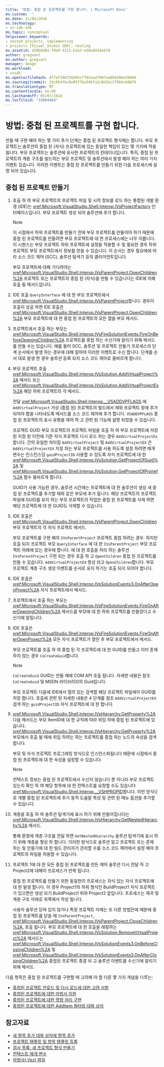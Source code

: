 ```yaml
---
title: '방법: 중첩 된 프로젝트를 구현 합니다. | Microsoft Docs'
ms.custom: ''
ms.date: 11/04/2016
ms.technology:
- vs-ide-sdk
ms.topic: conceptual
helpviewer_keywords:
- nested projects, implementing
- projects [Visual Studio SDK], nesting
ms.assetid: d20b8d6a-f0e0-4115-b3a3-edda893ae678
author: gregvanl
ms.author: gregvanl
manager: douge
ms.workload:
- vssdk
ms.openlocfilehash: dffef39d735b95cff01ead7087aa8b6286e39004
ms.sourcegitcommit: 33c954fbc8e05f7ba54bfa2c0d1bc1f9bbc68876
ms.translationtype: MT
ms.contentlocale: ko-KR
ms.lasthandoff: 05/07/2018
ms.locfileid: "33864464"
---
```

# <a name="how-to-implement-nested-projects"></a>방법: 중첩 된 프로젝트를 구현 합니다.

만들 때 구현 해야 하는 몇 가지 추가 단계는 중첩 된 프로젝트 형식에는 합니다. 부모 프로젝트는 솔루션의 중첩 된 (자식) 프로젝트에 있는 동일한 책임이 있는 몇 가지에 적용 됩니다. 부모 프로젝트는 솔루션에 유사한 프로젝트의 컨테이너입니다. 특히, 중첩 된 프로젝트의 계층 구조를 빌드하는 부모 프로젝트 및 솔루션에서 발생 해야 하는 여러 가지 이벤트 있습니다. 이러한 이벤트는 중첩 된 프로젝트를 만들기 위한 다음 프로세스에 설명 되어 있습니다.

## <a name="create-nested-projects"></a>중첩 된 프로젝트 만들기

1.  호출 하 여 부모 프로젝트의 프로젝트 파일 및 시작 정보를 로드 하는 통합된 개발 환경 (IDE)는 <xref:Microsoft.VisualStudio.Shell.Interop.IVsProjectFactory> 인터페이스입니다. 부모 프로젝트 생성 되어 솔루션에 추가 합니다.

    > [!NOTE]
    > 이 시점에서 하위 프로젝트를 만들기 전에 부모 프로젝트를 만들어야 하기 때문에 중첩 된 프로젝트를 만들려면 부모 프로젝트에 대 한 프로세스에는 너무 이릅니다. 이 시퀀스는 부모 프로젝트 하위 프로젝트에 설정을 적용할 수 및 필요한 경우 하위 프로젝트 부모 프로젝트에서 정보를 얻을 수 있습니다. 이 순서는 경우 필요에에 따라 소스 코드 제어 (SCC), 솔루션 탐색기 등의 클라이언트입니다.

     부모 프로젝트에 대해 기다려야는 <xref:Microsoft.VisualStudio.Shell.Interop.IVsParentProject.OpenChildren%2A> 프로젝트 또는 프로젝트의 중첩 된 (자식)을 만들 수 있습니다는 IDE에 의해 호출 될 메서드입니다.

2.  IDE 호출 `QueryInterface` 에 대 한 부모 프로젝트에서 <xref:Microsoft.VisualStudio.Shell.Interop.IVsParentProject>합니다. 경우이 호출이 성공 하면 IDE 호출은 <xref:Microsoft.VisualStudio.Shell.Interop.IVsParentProject.OpenChildren%2A> 부모 프로젝트에 대 한 중첩 된 프로젝트의 모든 열을 부모 메서드.

3.  프로젝트에서 호출 하는 부모는 <xref:Microsoft.VisualStudio.Shell.Interop.IVsFireSolutionEvents.FireOnBeforeOpeningChildren%2A> 프로젝트를 중첩 하는 수신기에 알리기 위해 메서드를 만들 수는 있습니다. 예를 들어 SCC, 솔루션 및 프로젝트 만들기 프로세스의 단계 순서에서 발생 하는 경우에 대해 알아야 이러한 이벤트로 수신 합니다. 단계를 순서 대로 발생 한 경우 솔루션 등록 되지 소스 코드 제어로 올바르게 합니다.

4.  부모 프로젝트 호출 <xref:Microsoft.VisualStudio.Shell.Interop.IVsSolution.AddVirtualProject%2A> 메서드 또는 <xref:Microsoft.VisualStudio.Shell.Interop.IVsSolution.AddVirtualProjectEx%2A> 해당 하위 프로젝트의 각 메서드.

     전달 <xref:Microsoft.VisualStudio.Shell.Interop.__VSADDVPFLAGS> 에 `AddVirtualProject` 가상 (중첩 된) 프로젝트의 빌드에서 제외 프로젝트 창에 추가 되어야 함을 나타내도록 메서드를 소스 코드 제어에 추가 합니다. `VSADDVPFLAGS` 중첩 된 프로젝트의 표시 유형을 제어 하 고 관련 된 기능에 설명 되었을 수 있습니다.

     프로젝트 GUID 부모 프로젝트의 프로젝트 파일을 호출 하 여 부모 프로젝트에 저장 된 지정 된 이전에 기존 자식 프로젝트 다시 로드 하는 경우 `AddVirtualProjectEx`합니다. 간의 유일한 차이점 `AddVirtualProject` 및 `AddVirtualProjectEX` 은 `AddVirtualProjectEX` 지정 하는 부모 프로젝트를 사용 하도록 설정 하려면 매개 변수는 인스턴스당 `guidProjectID` 사용할 수 있도록 자식 프로젝트에 대 한 <xref:Microsoft.VisualStudio.Shell.Interop.IVsSolution.GetProjectOfGuid%2A> 및 <xref:Microsoft.VisualStudio.Shell.Interop.IVsSolution.GetProjectOfProjref%2A> 함수 올바르게 합니다.

     GUID가 사용 가능한 경우, 솔루션 시간에는 프로젝트에 대 한 솔루션이 생성 새 중첩 된 프로젝트를 추가할 때와 같은 부모에 추가 됩니다. 해당 프로젝트의 프로젝트 파일에 GUID를 유지 하는 부모 프로젝트의 작업은 중첩 된 프로젝트를 삭제 하면 해당 프로젝트에 대 한 GUID도 삭제할 수 있습니다.

5.  IDE 호출은 <xref:Microsoft.VisualStudio.Shell.Interop.IVsParentProject.OpenChildren> 부모 프로젝트의 각 자식 프로젝트 메서드.

     부모 프로젝트를 구현 해야 `IVsParentProject` 프로젝트 중첩 하려는 경우. 하지만 호출 되지 프로젝트 부모 `QueryInterface` 에 대 한 `IVsParentProject` 부모 프로젝트 아래에 있는 경우에 합니다. 에 대 한 호출을 처리 하는 솔루션 `IVsParentProject` 구현 되는 경우 호출 하 고 `OpenChildren` 중첩 된 프로젝트를 만들 수 있습니다. `AddVirtualProjectEX` 항상 라고 `OpenChildren`합니다. 부모 프로젝트 계층 구조 생성 이벤트를 순서로 유지 하기는 호출 되지 되어야 합니다.

6.  IDE 호출은 <xref:Microsoft.VisualStudio.Shell.Interop.IVsSolutionEvents3.OnAfterOpenProject%2A> 자식 프로젝트에서 메서드.

7.  프로젝트에서 호출 하는 부모는 <xref:Microsoft.VisualStudio.Shell.Interop.IVsFireSolutionEvents.FireOnAfterOpeningChildren%2A> 메서드를 부모에 대 한 하위 프로젝트를 만들었다고 수신기에 알립니다.

8.  IDE 호출은 <xref:Microsoft.VisualStudio.Shell.Interop.IVsFireSolutionEvents.FireOnAfterOpenProject%2A> 모든 자식 프로젝트가 열린 후 부모 프로젝트에서 메서드.

     부모 프로젝트를 호출 하 여 중첩 된 각 프로젝트에 대 한 GUID를 만들고 이미 존재 하지 않는 경우 `CoCreateGuid`합니다.

    > [!NOTE]
    > `CoCreateGuid` GUID는 만들 때에 COM API 호출 됩니다. 자세한 내용은 참조 `CoCreateGuid` 및 MSDN 라이브러리의 Guid입니다.

     부모 프로젝트 다음에 IDE에서 열려 있는 검색할 해당 프로젝트 파일에이 GUID를 저장 합니다. 호출에 관련 된 자세한 내용은 4 단계를 참조 `AddVirtualProjectEX` 검색 하는 `guidProjectID` 자식 프로젝트에 대 한 합니다.

9. <xref:Microsoft.VisualStudio.Shell.Interop.IVsHierarchy.GetProperty%2A> 다음 메서드는 부모 ItemID에 대 한 규칙에 따라 위임 하에 중첩 된 프로젝트에 있습니다. <xref:Microsoft.VisualStudio.Shell.Interop.IVsHierarchy.GetProperty%2A> 부모에서 호출 될 때에 위임 하려는 하는 프로젝트를 중첩 하는 노드의 속성을 검색 합니다.

     부모 및 자식 프로젝트 프로그래밍 방식으로 인스턴스화됩니다 때문에 시점에서 중첩 된 프로젝트에 대 한 속성을 설정할 수 있습니다.

    > [!NOTE]
    > 컨텍스트 정보는 중첩 된 프로젝트에서 수신지 않습니다 뿐 아니라 부모 프로젝트 있는지 확인 하 여 해당 항목에 대 한 컨텍스트를 요청할 수도 있습니다 <xref:Microsoft.VisualStudio.Shell.Interop.__VSHPROPID>합니다. 이런 방식으로 개별 중첩 된 프로젝트에 추가 동적 도움말 특성 및 관련 된 메뉴 옵션을 추가할 수 있습니다.

10. 계층을 호출 하 여 솔루션 탐색기에 표시 하기 위해 만들어집니다는 <xref:Microsoft.VisualStudio.Shell.Interop.IVsHierarchy.GetNestedHierarchy%2A> 메서드.

     통해 환경에 계층 구조를 전달 하면 `GetNestedHierarchy` 솔루션 탐색기에 표시 하기 위해 계층을 형성 하 합니다. 이러한 방식으로 솔루션 알고 프로젝트 또는 존재 하는 및 만들기에 대 한 빌드 관리자가 관리할 수를 소스 코드 제어에서 설정 해야 프로젝트의 파일을 허용할 수 있습니다.

11. 프로젝트 1에 대 한 모든 중첩 된 프로젝트를 만든 제어 솔루션 다시 전달 하 고 Project2에 대해이 프로세스가 반복 됩니다.

     중첩 된 프로젝트를 만들기 위한 동일한이 프로세스는 자식 있는 자식 프로젝트에 대 한 발생 합니다. 이 경우 Project1의 하위 형식인 BuildProject1 자식 프로젝트가 있으면은 생성 되기 BuildProject1 뒤와 Project2 앞입니다. 프로세스는 재귀 및 계층 구조 아래로 위쪽에서 작성 됩니다.

     사용자 솔루션 닫혀 있지 않거나 특정 프로젝트 자체는 또 다른 방법은에 때문에 중첩 된 프로젝트를 닫을 때 `IVsParentProject`, <xref:Microsoft.VisualStudio.Shell.Interop.IVsParentProject.CloseChildren%2A>, 호출 됩니다. 부모 프로젝트에 대 한 호출을 래핑하는 <xref:Microsoft.VisualStudio.Shell.Interop.IVsSolution.RemoveVirtualProject%2A> 메서드는 <xref:Microsoft.VisualStudio.Shell.Interop.IVsSolutionEvents3.OnBeforeClosingChildren%2A> 및 <xref:Microsoft.VisualStudio.Shell.Interop.IVsSolutionEvents3.OnAfterClosingChildren%2A> 중첩된 프로젝트 종결 되 고 솔루션 이벤트를 수신기에 알리기 위해 메서드.

다음 항목은 중첩 된 프로젝트를 구현할 때 고려해 야 할 다른 몇 가지 개념을 다루는:

- [중첩된 프로젝트 언로드 및 다시 로드에 대한 고려 사항](../../extensibility/internals/considerations-for-unloading-and-reloading-nested-projects.md)
- [중첩된 프로젝트에 대한 마법사 지원](../../extensibility/internals/wizard-support-for-nested-projects.md)
- [중첩된 프로젝트에 대한 명령 처리 구현](../../extensibility/internals/implementing-command-handling-for-nested-projects.md)
- [중첩된 프로젝트에 대한 AddItem 필터링 대화 상자](../../extensibility/internals/filtering-the-additem-dialog-box-for-nested-projects.md)

## <a name="see-also"></a>참고자료

- [새 항목 추가 대화 상자에 항목 추가](../../extensibility/internals/adding-items-to-the-add-new-item-dialog-boxes.md)
- [프로젝트 템플릿 및 항목 템플릿 등록](../../extensibility/internals/registering-project-and-item-templates.md)
- [검사 목록: 새 프로젝트 형식 만들기](../../extensibility/internals/checklist-creating-new-project-types.md)
- [컨텍스트 매개 변수](../../extensibility/internals/context-parameters.md)
- [마법사(.Vsz) 파일](../../extensibility/internals/wizard-dot-vsz-file.md)